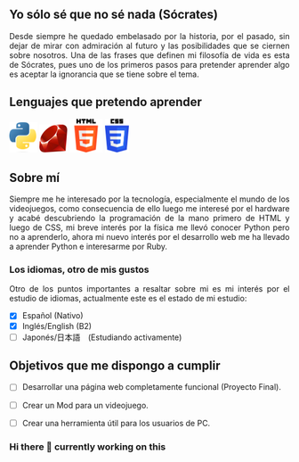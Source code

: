 <div align="justify">

## Yo sólo sé que no sé nada (Sócrates)
Desde siempre he quedado embelasado por la historia, por el pasado, sin dejar de mirar con admiración al futuro y las posibilidades que se ciernen sobre nosotros. Una de las frases que definen mi filosofía de vida es esta de Sócrates, pues uno de los primeros pasos para pretender aprender algo es aceptar la ignorancia que se tiene sobre el tema.

## Lenguajes que pretendo aprender

<a><img src="images/Python-logo.png" width="50" alt="50"></img></a>
<a><img src="images/Ruby_logo.png" width="50" alt="50"></a>
<a><img src="images/HTML-logo.png" width="60" alt="50"></a>
<a><img src="images/CSS3-logo.png" width="43" alt="50"></a>

## Sobre mí
Siempre me he interesado por la tecnología, especialmente el mundo de los videojuegos, como consecuencia de ello luego me interesé por el hardware y acabé descubriendo la programación de la mano primero de HTML y luego de CSS, mi breve interés por la física me llevó conocer Python pero no a aprenderlo, ahora mi nuevo interés por el desarrollo web me ha llevado a aprender Python e interesarme por Ruby.

### Los idiomas, otro de mis gustos
Otro de los puntos importantes a resaltar sobre mi es mi interés por el estudio de idiomas, actualmente este es el estado de mi estudio:

* [X] Español (Nativo)
* [X] Inglés/English (B2)
* [ ] Japonés/日本語　(Estudiando activamente)

## Objetivos que me dispongo a cumplir
* [ ] Desarrollar una página web completamente funcional (Proyecto Final).
* [ ] Crear un Mod para un videojuego.
* [ ] Crear una herramienta útil para los usuarios de PC.


### Hi there 👋 currently working on this

</div>

<!--
**IsaiasTolP/IsaiasTolP** is a ✨ _special_ ✨ repository because its `README.md` (this file) appears on your GitHub profile.

Here are some ideas to get you started:

- 🔭 I’m currently working on ...
- 🌱 I’m currently learning ...
- 👯 I’m looking to collaborate on ...
- 🤔 I’m looking for help with ...
- 💬 Ask me about ...
- 📫 How to reach me: ...
- 😄 Pronouns: ...
- ⚡ Fun fact: ...
-->
